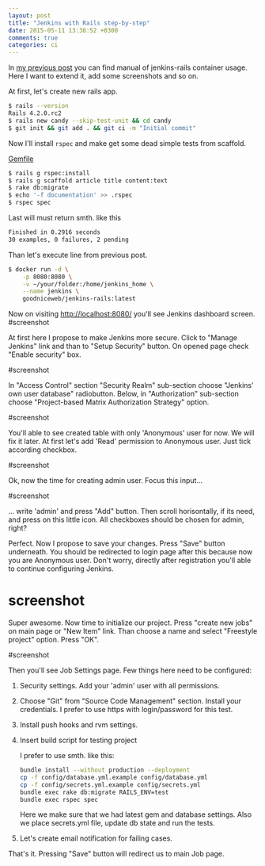 ```yaml
---
layout: post
title: "Jenkins with Rails step-by-step"
date: 2015-05-11 13:38:52 +0300
comments: true
categories: ci
---
```


In [my previous post](http://goodniceweb.me/05-04-2015/jenkins-rails-docker-container.html)
you can find manual of jenkins-rails container usage. Here I want to extend it,
add some screenshots and so on.

At first, let's create new rails app.

<!-- more -->

```bash
$ rails --version
Rails 4.2.0.rc2
$ rails new candy --skip-test-unit && cd candy
$ git init && git add . && git ci -m "Initial commit"
```

Now I'll install `rspec` and make get some dead simple tests from scaffold.

[Gemfile](http://pastie.org/private/nuhg3wvcphhc0euzkd4tw)

```bash
$ rails g rspec:install
$ rails g scaffold article title content:text
$ rake db:migrate
$ echo '-f documentation' >> .rspec
$ rspec spec
```

Last will must return smth. like this

```bash
Finished in 0.2916 seconds
30 examples, 0 failures, 2 pending
```

Than let's execute line from previous post.

```bash
$ docker run -d \
    -p 8080:8080 \
    -v ~/your/folder:/home/jenkins_home \
    --name jenkins \
    goodniceweb/jenkins-rails:latest
```

Now on visiting [http://localhost:8080/](http://localhost:8080/) you'll see Jenkins dashboard screen.
#screenshot

At first here I propose to make Jenkins more secure. Click to "Manage Jenkins" link
and than to "Setup Security" button. On opened page check "Enable security" box.

#screenshot

In "Access Control" section "Security Realm" sub-section choose "Jenkins’ own user database" radiobutton.
Below, in "Authorization" sub-section choose "Project-based Matrix Authorization Strategy" option. 

#screenshot

You'll able to see created table with only 'Anonymous' user for now. We will fix it later.
At first let's add 'Read' permission to Anonymous user. Just tick according checkbox.

#screenshot

Ok, now the time for creating admin user. Focus this input...

#screenshot

... write 'admin' and press "Add" button. Then scroll horisontally, if its need, 
and press on this little icon. All checkboxes should be chosen for admin, right?

Perfect. Now I propose to save your changes. Press "Save" button underneath. 
You should be redirected to login page after this because now you are Anonymous user.
Don't worry, directly after registration you'll able to continue configuring Jenkins.

# screenshot

Super awesome. Now time to initialize our project. Press "create new jobs" on main page 
or "New Item" link. Than choose a name and select "Freestyle project" option. Press "OK".

#screenshot

Then you'll see Job Settings page. Few things here need to be configured:

1. Security settings. Add your 'admin' user with all permissions.
2. Choose "Git" from "Source Code Management" section. Install your credentials.
   I prefer to use https with login/password for this test.
3. Install push hooks and rvm settings.
4. Insert build script for testing project

   I prefer to use smth. like this:

   ```bash
   bundle install --without production --deployment
   cp -f config/database.yml.example config/database.yml
   cp -f config/secrets.yml.example config/secrets.yml
   bundle exec rake db:migrate RAILS_ENV=test 
   bundle exec rspec spec 
   ```

   Here we make sure that we had latest gem and database settings.
   Also we place secrets.yml file, update db state and run the tests.

5. Let's create email notification for failing cases.

That's it. Pressing "Save" button will redirect us to main Job page.




